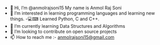 - 👋 Hi, I’m @anmolrajsoni15
       My name is Anmol Raj Soni
- 👀 I’m interested in learning programming languages and learning new things.
-💻⌨ Learned Python, C and C++.
- 🌱 I’m currently learning Data Structures and Algorithms
- 💞️ I’m looking to contribute on open source projects 
- 📫 How to reach me :- anmolrajsoni15@gmail.com

<!---
anmolrajsoni15/anmolrajsoni15 is a ✨ special ✨ repository because its `README.md` (this file) appears on your GitHub profile.
You can click the Preview link to take a look at your changes.
--->
